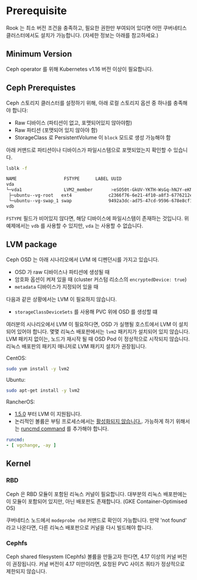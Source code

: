 # Prerequisite

Rook 는 최소 버전 조건을 충족하고, 필요한 권한만 부여되어 있다면 어떤 쿠버네티스 클러스터에서도 설치가 가능합니다. (자세한 정보는 아래를 참고하세요.)

## Minimum Version

Ceph operator 를 위해 Kubernetes v1.16 버전 이상이 필요합니다.

## Ceph Prerequistes

Ceph 스토리지 클러스터를 설정하기 위해, 아래 로컬 스토리지 옵션 중 하나를 충족해야 합니다:
- Raw 디바이스 (파티션이 없고, 포맷되어있지 않아야함)
- Raw 파티션 (포맷되어 있지 않아야 함)
- StorageClass 로 PersistentVolume 이 `block` 모드로 생성 가능해야 함

아래 커맨드로 파티션이나 디바이스가 파일시스템으로 포맷되었는지 확인할 수 있습니다.

```sh
lsblk -f
```
```sh
NAME                  FSTYPE      LABEL UUID                                   MOUNTPOINT
vda
└─vda1                LVM2_member       >eSO50t-GkUV-YKTH-WsGq-hNJY-eKNf-3i07IB
 ├─ubuntu--vg-root   ext4              c2366f76-6e21-4f10-a8f3-6776212e2fe4   /
 └─ubuntu--vg-swap_1 swap              9492a3dc-ad75-47cd-9596-678e8cf17ff9   [SWAP]
vdb
```

`FSTYPE` 필드가 비어있지 않다면, 해당 디바이스에 파일시스템이 존재하는 것입니다. 위 예제에서는 `vdb` 를 사용할 수 있지만, `vda` 는 사용할 수 없습니다.

## LVM package

Ceph OSD 는 아래 시나리오에서 LVM 에 디펜던시를 가지고 있습니다.
- OSD 가 raw 디바이스나 파티션에 생성될 때
- 암호화 옵션이 켜져 있을 때 (cluster 커스텀 리소스의 `encryptedDevice: true`)
- `metadata` 디바이스가 지정되어 있을 때

다음과 같은 상황에서는 LVM 이 필요하지 않습니다.
- `storageClassDeviceSets` 를 사용해 PVC 위에 OSD 를 생성할 떄

여러분의 시나리오에서 LVM 이 필요하다면, OSD 가 실행될 호스트에서 LVM 이 설치되어 있어야 합니다. 
몇몇 리눅스 배포판에서는 `lvm2` 패키지가 설치되어 있지 않습니다. LVM 패키지 없이는, 노드가 재시작 될 때 OSD Pod 이 정상적으로 시작되지 않습니다. 
리눅스 배포판의 패키지 매니저로 LVM 패키지 설치가 권장됩니다.

CentOS:
```sh
sudo yum install -y lvm2
```
Ubuntu:
```sh
sudo apt-get install -y lvm2
```
RancherOS:
- [1.5.0](https://github.com/rancher/os/issues/2551) 부터 LVM 이 지원됩니다.
- 논리적인 볼륨은 부팅 프로세스에서는 [활성화되지 않습니다.](https://github.com/rook/rook/issues/5027). 가능하게 하기 위해서는 [runcmd command](https://rancher.com/docs/os/v1.x/en/installation/configuration/running-commands/) 를 추가해야 합니다.
```yaml
runcmd:
- [ vgchange, -ay ]
```

## Kernel

### RBD
Ceph 은 RBD 모듈이 포함된 리눅스 커널이 필요합니다. 대부분의 리눅스 배포판에는 이 모듈이 포함되어 있지만, 아닌 배포판도 존재합니다. (GKE Container-Optimised OS)

쿠버네티스 노드에서 `modeprobe rbd` 커맨드로 확인이 가능합니다. 만약 'not found' 라고 나온다면, 다른 리눅스 배포판으로 커널을 다시 빌드해야 합니다.

### Cephfs
Ceph shared filesystem (Cephfs) 볼륨을 만들고자 한다면, 4.17 이상의 커널 버전이 권장됩니다. 커널 버전이 4.17 미만이라면, 요청된 PVC 사이즈 쿼타가 정상적으로 제한되지 않습니다.